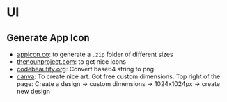 # UI

## Generate App Icon
- [appicon.co](http://appicon.co/): to generate a `.zip` folder of different sizes
- [thenounproject.com](http://thenounproject.com/): to get nice icons
- [codebeautify.org](http://codebeautify.org/base64-to-image-converter): Convert base64 string to png
- [canva](http://canva.com/): To create nice art. Got free custom dimensions. Top right of the page: Create a design -> custom dimensions -> 1024x1024px -> create new design